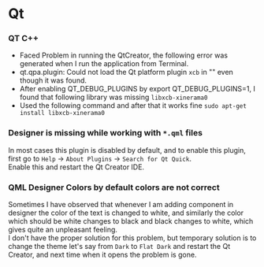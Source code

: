 # Qt

### QT C++
* Faced Problem in running the QtCreator, the following error was generated when I run the application from Terminal.
* qt.qpa.plugin: Could not load the Qt platform plugin `xcb` in "" even though it was found.
* After enabling QT_DEBUG_PLUGINS by export QT_DEBUG_PLUGINS=1, I found that following library was missing `libxcb-xinerama0`
* Used the following command and after that it works fine `sudo apt-get install libxcb-xinerama0`  

### Designer is missing while working with `*.qml` files
In most cases this plugin is disabled by default, and to enable this plugin, first go to `Help` -> `About Plugins` -> `Search for Qt Quick`.  
Enable this and restart the Qt Creator IDE.  

### QML Designer Colors by default colors are not correct
Sometimes I have observed that whenever I am adding component in designer the color of the text is changed to white, and similarly the color which should be white changes to black and black changes to white, which gives quite an unpleasant feeling.  
I don't have the proper solution for this problem, but temporary solution is to change the theme let's say from `Dark` to `Flat Dark` and restart the Qt Creator, and next time when it opens the problem is gone.  



